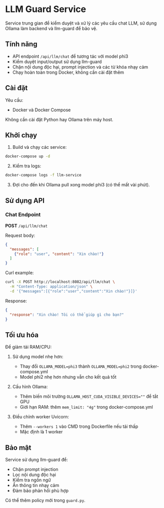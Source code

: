 # LLM Guard Service

Service trung gian để kiểm duyệt và xử lý các yêu cầu chat LLM, sử dụng Ollama làm backend và llm-guard để bảo vệ.

## Tính năng

- API endpoint `/api/llm/chat` để tương tác với model phi3
- Kiểm duyệt input/output sử dụng llm-guard
- Chặn nội dung độc hại, prompt injection và các từ khóa nhạy cảm
- Chạy hoàn toàn trong Docker, không cần cài đặt thêm

## Cài đặt

Yêu cầu:
- Docker và Docker Compose

Không cần cài đặt Python hay Ollama trên máy host.

## Khởi chạy

1. Build và chạy các service:
```bash
docker-compose up -d
```

2. Kiểm tra logs:
```bash
docker-compose logs -f llm-service
```

3. Đợi cho đến khi Ollama pull xong model phi3 (có thể mất vài phút).

## Sử dụng API

### Chat Endpoint

**POST** `/api/llm/chat`

Request body:
```json
{
  "messages": [
    {"role": "user", "content": "Xin chào!"}
  ]
}
```

Curl example:
```bash
curl -X POST http://localhost:8082/api/llm/chat \
  -H "Content-Type: application/json" \
  -d '{"messages":[{"role":"user","content":"Xin chào!"}]}'
```

Response:
```json
{
  "response": "Xin chào! Tôi có thể giúp gì cho bạn?"
}
```

## Tối ưu hóa

Để giảm tải RAM/CPU:

1. Sử dụng model nhẹ hơn:
   - Thay đổi `OLLAMA_MODEL=phi3` thành `OLLAMA_MODEL=phi2` trong docker-compose.yml
   - Model phi2 nhẹ hơn nhưng vẫn cho kết quả tốt

2. Cấu hình Ollama:
   - Thêm biến môi trường `OLLAMA_HOST_CUDA_VISIBLE_DEVICES=""` để tắt GPU
   - Giới hạn RAM: thêm `mem_limit: "4g"` trong docker-compose.yml

3. Điều chỉnh worker Uvicorn:
   - Thêm `--workers 1` vào CMD trong Dockerfile nếu tải thấp
   - Mặc định là 1 worker

## Bảo mật

Service sử dụng llm-guard để:
- Chặn prompt injection
- Lọc nội dung độc hại
- Kiểm tra ngôn ngữ
- Ẩn thông tin nhạy cảm
- Đảm bảo phản hồi phù hợp

Có thể thêm policy mới trong `guard.py`.
